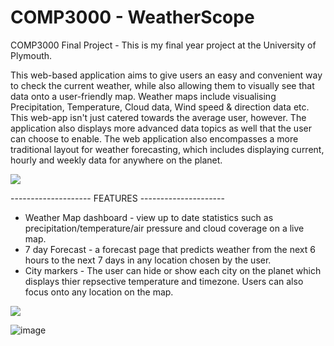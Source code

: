 # COMP3000 - WeatherScope 
COMP3000 Final Project - This is my final year project at the University of Plymouth.

This web-based application aims to give users an easy and convenient way to check the current weather, while also allowing them to visually see that data onto a user-friendly map. Weather maps include visualising Precipitation, Temperature, Cloud data, Wind speed & direction data etc. This web-app isn't just catered towards the average user, however. The application also displays more advanced data topics as well that the user can choose to enable. The web application also encompasses a more traditional layout for weather forecasting, which includes displaying current, hourly and weekly data for anywhere on the planet.

![](public/media/WeatherScope_map.gif)

-------------------- FEATURES ---------------------

- Weather Map dashboard - view up to date statistics such as precipitation/temperature/air pressure and cloud coverage on a live map.
- 7 day Forecast - a forecast page that predicts weather from the next 6 hours to the next 7 days in any location chosen by the user.
- City markers - The user can hide or show each city on the planet which displays thier repsective temperature and timezone. Users can also focus onto any location on the map.


![](public/media/WeatherScope_search.gif)


![image](https://github.com/user-attachments/assets/530f2d71-d7e0-41fb-a8dc-c4326372f945)

<!--Link to YouTube video: https://www.youtube.com/watch?v=BnLhYjRLWo8-->
